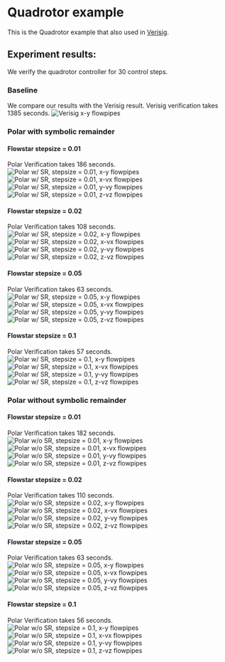 # Quadrotor example
This is the Quadrotor example that also used in [Verisig](https://https://github.com/Verisig/verisig/tree/master/examples/quadrotor/).

## Experiment results:
We verify the quadrotor controller for 30 control steps.

### Baseline
We compare our results with the Verisig result. Verisig verification takes 1385 seconds.
![Verisig x-y flowpipes](outputs/autosig.png)

### Polar with symbolic remainder

#### Flowstar stepsize = 0.01
Polar Verification takes 186 seconds.
![Polar w/ SR, stepsize = 0.01, x-y flowpipes](outputs/polar_quadrotor_verisig_30_steps_x_y_1_0.01.png)
![Polar w/ SR, stepsize = 0.01, x-vx flowpipes](outputs/polar_quadrotor_verisig_30_steps_x_vx_1_0.01.png)
![Polar w/ SR, stepsize = 0.01, y-vy flowpipes](outputs/polar_quadrotor_verisig_30_steps_y_vy_1_0.01.png)
![Polar w/ SR, stepsize = 0.01, z-vz flowpipes](outputs/polar_quadrotor_verisig_30_steps_z_vz_1_0.01.png)

#### Flowstar stepsize = 0.02
Polar Verification takes 108 seconds.
![Polar w/ SR, stepsize = 0.02, x-y flowpipes](outputs/polar_quadrotor_verisig_30_steps_x_y_1_0.02.png)
![Polar w/ SR, stepsize = 0.02, x-vx flowpipes](outputs/polar_quadrotor_verisig_30_steps_x_vx_1_0.02.png)
![Polar w/ SR, stepsize = 0.02, y-vy flowpipes](outputs/polar_quadrotor_verisig_30_steps_y_vy_1_0.02.png)
![Polar w/ SR, stepsize = 0.02, z-vz flowpipes](outputs/polar_quadrotor_verisig_30_steps_z_vz_1_0.02.png)

#### Flowstar stepsize = 0.05
Polar Verification takes 63 seconds.
![Polar w/ SR, stepsize = 0.05, x-y flowpipes](outputs/polar_quadrotor_verisig_30_steps_x_y_1_0.05.png)
![Polar w/ SR, stepsize = 0.05, x-vx flowpipes](outputs/polar_quadrotor_verisig_30_steps_x_vx_1_0.05.png)
![Polar w/ SR, stepsize = 0.05, y-vy flowpipes](outputs/polar_quadrotor_verisig_30_steps_y_vy_1_0.05.png)
![Polar w/ SR, stepsize = 0.05, z-vz flowpipes](outputs/polar_quadrotor_verisig_30_steps_z_vz_1_0.05.png)

#### Flowstar stepsize = 0.1
Polar Verification takes 57 seconds.
![Polar w/ SR, stepsize = 0.1, x-y flowpipes](outputs/polar_quadrotor_verisig_30_steps_x_y_1_0.10.png)
![Polar w/ SR, stepsize = 0.1, x-vx flowpipes](outputs/polar_quadrotor_verisig_30_steps_x_vx_1_0.10.png)
![Polar w/ SR, stepsize = 0.1, y-vy flowpipes](outputs/polar_quadrotor_verisig_30_steps_y_vy_1_0.10.png)
![Polar w/ SR, stepsize = 0.1, z-vz flowpipes](outputs/polar_quadrotor_verisig_30_steps_z_vz_1_0.10.png)


### Polar without symbolic remainder

#### Flowstar stepsize = 0.01
Polar Verification takes 182 seconds.
![Polar w/o SR, stepsize = 0.01, x-y flowpipes](outputs/polar_quadrotor_verisig_30_steps_x_y_0_0.01.png)
![Polar w/o SR, stepsize = 0.01, x-vx flowpipes](outputs/polar_quadrotor_verisig_30_steps_x_vx_0_0.01.png)
![Polar w/o SR, stepsize = 0.01, y-vy flowpipes](outputs/polar_quadrotor_verisig_30_steps_y_vy_0_0.01.png)
![Polar w/o SR, stepsize = 0.01, z-vz flowpipes](outputs/polar_quadrotor_verisig_30_steps_z_vz_0_0.01.png)

#### Flowstar stepsize = 0.02
Polar Verification takes 110 seconds.
![Polar w/o SR, stepsize = 0.02, x-y flowpipes](outputs/polar_quadrotor_verisig_30_steps_x_y_0_0.02.png)
![Polar w/o SR, stepsize = 0.02, x-vx flowpipes](outputs/polar_quadrotor_verisig_30_steps_x_vx_0_0.02.png)
![Polar w/o SR, stepsize = 0.02, y-vy flowpipes](outputs/polar_quadrotor_verisig_30_steps_y_vy_0_0.02.png)
![Polar w/o SR, stepsize = 0.02, z-vz flowpipes](outputs/polar_quadrotor_verisig_30_steps_z_vz_0_0.02.png)

#### Flowstar stepsize = 0.05
Polar Verification takes 63 seconds.
![Polar w/o SR, stepsize = 0.05, x-y flowpipes](outputs/polar_quadrotor_verisig_30_steps_x_y_0_0.05.png)
![Polar w/o SR, stepsize = 0.05, x-vx flowpipes](outputs/polar_quadrotor_verisig_30_steps_x_vx_0_0.05.png)
![Polar w/o SR, stepsize = 0.05, y-vy flowpipes](outputs/polar_quadrotor_verisig_30_steps_y_vy_0_0.05.png)
![Polar w/o SR, stepsize = 0.05, z-vz flowpipes](outputs/polar_quadrotor_verisig_30_steps_z_vz_0_0.05.png)

#### Flowstar stepsize = 0.1
Polar Verification takes 56 seconds.
![Polar w/o SR, stepsize = 0.1, x-y flowpipes](outputs/polar_quadrotor_verisig_30_steps_x_y_0_0.10.png)
![Polar w/o SR, stepsize = 0.1, x-vx flowpipes](outputs/polar_quadrotor_verisig_30_steps_x_vx_0_0.10.png)
![Polar w/o SR, stepsize = 0.1, y-vy flowpipes](outputs/polar_quadrotor_verisig_30_steps_y_vy_0_0.10.png)
![Polar w/o SR, stepsize = 0.1, z-vz flowpipes](outputs/polar_quadrotor_verisig_30_steps_z_vz_0_0.10.png)
